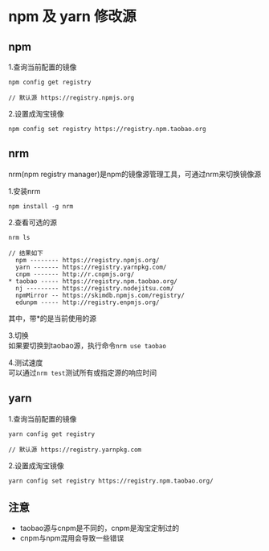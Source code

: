 # npm 及 yarn 修改源

## npm

1.查询当前配置的镜像  
```
npm config get registry

// 默认源 https://registry.npmjs.org
```

2.设置成淘宝镜像 
```
npm config set registry https://registry.npm.taobao.org
```

## nrm

nrm(npm registry manager)是npm的镜像源管理工具，可通过nrm来切换镜像源

1.安装nrm  
```
npm install -g nrm
```

2.查看可选的源  
```
nrm ls

// 结果如下
  npm -------- https://registry.npmjs.org/
  yarn ------- https://registry.yarnpkg.com/
  cnpm ------- http://r.cnpmjs.org/
* taobao ----- https://registry.npm.taobao.org/
  nj --------- https://registry.nodejitsu.com/
  npmMirror -- https://skimdb.npmjs.com/registry/
  edunpm ----- http://registry.enpmjs.org/
```
其中，带*的是当前使用的源  

3.切换  
如果要切换到taobao源，执行命令`nrm use taobao`

4.测试速度  
可以通过`nrm test`测试所有或指定源的响应时间

## yarn

1.查询当前配置的镜像  
```
yarn config get registry

// 默认源 https://registry.yarnpkg.com
```

2.设置成淘宝镜像  
```
yarn config set registry https://registry.npm.taobao.org/
```

## 注意

- taobao源与cnpm是不同的，cnpm是淘宝定制过的
- cnpm与npm混用会导致一些错误
